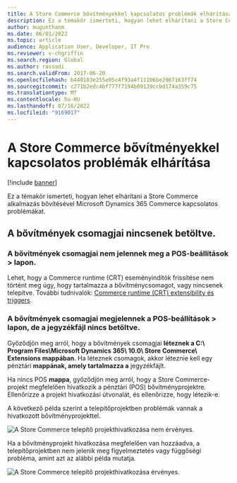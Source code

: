 ```yaml
---
title: A Store Commerce bővítményekkel kapcsolatos problémák elhárítása
description: Ez a témakör ismerteti, hogyan lehet elhárítani a Store Commerce alkalmazás bővítésével Microsoft Dynamics 365 Commerce kapcsolatos problémákat.
author: mugunthanm
ms.date: 06/01/2022
ms.topic: article
audience: Application User, Developer, IT Pro
ms.reviewer: v-chgriffin
ms.search.region: Global
ms.author: rassadi
ms.search.validFrom: 2017-06-20
ms.openlocfilehash: b440183e255e05c4f93a4f11106be2967163ff74
ms.sourcegitcommit: c271b2edc4bf777f7194b09139ccbd174a359c75
ms.translationtype: MT
ms.contentlocale: hu-HU
ms.lasthandoff: 07/16/2022
ms.locfileid: "9169017"
---
```

# <a name="troubleshoot-store-commerce-extension-issues"></a>A Store Commerce bővítményekkel kapcsolatos problémák elhárítása

[!include [banner](../includes/banner.md)]

Ez a témakör ismerteti, hogyan lehet elhárítani a Store Commerce alkalmazás bővítésével Microsoft Dynamics 365 Commerce kapcsolatos problémákat.

## <a name="extensions-packages-arent-loaded"></a>A bővítmények csomagjai nincsenek betöltve.

### <a name="extensions-packages-dont-appear-on-the-pos--settings-page"></a>A bővítmények csomagjai nem jelennek meg a POS-beállítások \> lapon.

Lehet, hogy a Commerce runtime (CRT) eseményindítók frissítése nem történt meg úgy, hogy tartalmazza a bővítménycsomagot, vagy nincsenek telepítve. További tudnivalók: [Commerce runtime (CRT) extensibility és triggers](../dev-itpro/commerce-runtime-extensibility-trigger.md).

### <a name="extensions-packages-appear-on-the-pos--settings-page-but-the-manifest-isnt-loaded"></a>A bővítmények csomagjai megjelennek a POS-beállítások \> lapon, de a jegyzékfájl nincs betöltve.

Győződjön meg arról, hogy a bővítmények csomagjai **léteznek a C:\\ Program Files\\Microsoft Dynamics 365\\ 10.0\\ Store Commerce\\ Extensions mappában**. Ha léteznek csomagok, akkor léteznie kell egy pénztári **mappának, amely tartalmazza a** jegyzékfájlt.

Ha nincs POS **mappa**, győződjön meg arról, hogy a Store Commerce-projekt megfelelően hivatkozik a pénztári (POS) bővítményprojektre. Ellenőrizze a projekt hivatkozási útvonalát, és ellenőrizze, hogy létezik-e. 

A következő példa szerint a telepítőprojektben problémák vannak a hivatkozott bővítményprojekttel.

![A Store Commerce telepítő projekthivatkozása nem érvényes.](media/ReferenceNotValid.png)

Ha a bővítményprojekt hivatkozása megfelelően van hozzáadva, a telepítőprojektben nem jelenik meg figyelmeztetés vagy függőségi probléma, amint azt az alábbi példa mutatja.

![A Store Commerce telepítő projekthivatkozása érvényes.](media/ReferenceValid.png)
